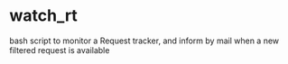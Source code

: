 watch_rt
========

bash script to monitor a Request tracker, and inform by mail when a new filtered request is available
